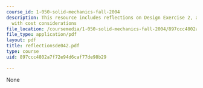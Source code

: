```yaml
---
course_id: 1-050-solid-mechanics-fall-2004
description: This resource includes reflections on Design Exercise 2, a truss design
  with cost considerations
file_location: /coursemedia/1-050-solid-mechanics-fall-2004/897ccc4802a7f72e94d6caf77de98b29_reflectionsde042.pdf
file_type: application/pdf
layout: pdf
title: reflectionsde042.pdf
type: course
uid: 897ccc4802a7f72e94d6caf77de98b29

---
```

None